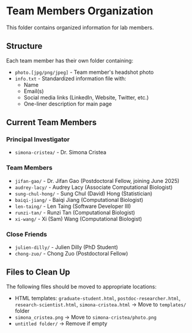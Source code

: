 # Team Members Organization

This folder contains organized information for lab members.

## Structure

Each team member has their own folder containing:
- `photo.[jpg/png/jpeg]` - Team member's headshot photo
- `info.txt` - Standardized information file with:
  - Name
  - Email(s)
  - Social media links (LinkedIn, Website, Twitter, etc.)
  - One-liner description for main page

## Current Team Members

### Principal Investigator
- `simona-cristea/` - Dr. Simona Cristea

### Team Members
- `jifan-gao/` - Dr. Jifan Gao (Postdoctoral Fellow, joining June 2025)
- `audrey-lacy/` - Audrey Lacy (Associate Computational Biologist)
- `sung-chul-hong/` - Sung Chul (David) Hong (Statistician)
- `baiqi-jiang/` - Baiqi Jiang (Computational Biologist)
- `len-taing/` - Len Taing (Software Developer III)
- `runzi-tan/` - Runzi Tan (Computational Biologist)
- `xi-wang/` - Xi (Sam) Wang (Computational Biologist)

### Close Friends
- `julien-dilly/` - Julien Dilly (PhD Student)
- `chong-zuo/` - Chong Zuo (Postdoctoral Fellow)

## Files to Clean Up

The following files should be moved to appropriate locations:
- HTML templates: `graduate-student.html`, `postdoc-researcher.html`, `research-scientist.html`, `simona-cristea.html` → Move to `templates/` folder
- `simona_cristea.png` → Move to `simona-cristea/photo.png`
- `untitled folder/` → Remove if empty